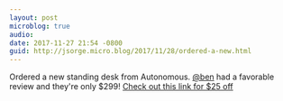 ```yaml
---
layout: post
microblog: true
audio: 
date: 2017-11-27 21:54 -0800
guid: http://jsorge.micro.blog/2017/11/28/ordered-a-new.html
---
```

Ordered a new standing desk from Autonomous. [@ben](https://micro.blog/ben) had a favorable review and they're only $299! [Check out this link for $25 off](https://www.autonomous.ai?&rid=f76205&utm_campaign=referrals&utm_source=referrals_twitter&utm_medium=f76205&utm_term=referrals_share)
